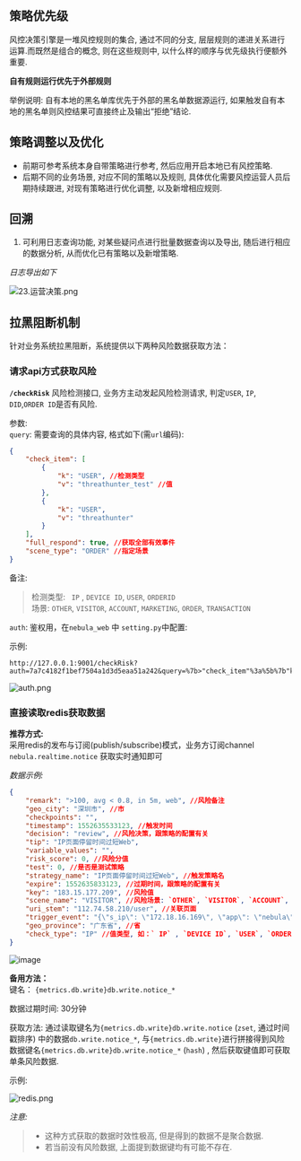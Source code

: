 ##  策略优先级

风控决策引擎是一堆风控规则的集合, 通过不同的分支, 层层规则的递进关系进行运算.而既然是组合的概念, 则在这些规则中, 以什么样的顺序与优先级执行便额外重要.

**自有规则运行优先于外部规则**

举例说明:
自有本地的黑名单库优先于外部的黑名单数据源运行, 如果触发自有本地的黑名单则风控结果可直接终止及输出“拒绝”结论.

##  策略调整以及优化

- 前期可参考系统本身自带策略进行参考, 然后应用开启本地已有风控策略.
- 后期不同的业务场景, 对应不同的策略以及规则, 具体优化需要风控运营人员后期持续跟进, 对现有策略进行优化调整, 以及新增相应规则.


##  回溯

1. 可利用日志查询功能, 对某些疑问点进行批量数据查询以及导出, 随后进行相应的数据分析, 从而优化已有策略以及新增策略.

*日志导出如下*

![23.运营决策.png](http://www.z4a.net/images/2018/11/28/23.png)


## 拉黑阻断机制

针对业务系统拉黑阻断，系统提供以下两种风险数据获取方法：

### 请求api方式获取风险

**`/checkRisk`** 风险检测接口, 业务方主动发起风险检测请求, 判定`USER`, `IP`, `DID`,`ORDER ID`是否有风险. 

参数:  
`query`:
需要查询的具体内容, 格式如下(需`url`编码): 

```json
{
	"check_item": [
		{
			"k": "USER", //检测类型
			"v": "threathunter_test" //值
		}, 
		{
			"k": "USER",
			"v": "threathunter"
		}
	],
	"full_respond": true, //获取全部有效事件
	"scene_type": "ORDER" //指定场景
}
```
备注: 
>   检测类型:   ` IP` , `DEVICE ID`, `USER`, `ORDERID`  
>   场景: `OTHER`, `VISITOR`, `ACCOUNT`, `MARKETING`, `ORDER`, `TRANSACTION`

`auth`: 
 鉴权用，在`nebula_web` 中 `setting.py`中配置: 

示例: 

```
http://127.0.0.1:9001/checkRisk?auth=7a7c4182f1bef7504a1d3d5eaa51a242&query=%7b>"check_item"%3a%5b%7b"k"%3a"USER"%2c"v"%3a"threathunter_test"%7d%2c%7b"k"%3a"USER"%2c"v"%3a"threathunter"%7d%5d%2c"full_respond"%3atrue%2c"scene_type"%3a"ORDER"%7d
```

![auth.png](http://www.z4a.net/images/2018/12/10/e990124abe12f054ceafdca6975a6179.png)

### 直接读取redis获取数据

**推荐方式:**   
采用redis的发布与订阅(publish/subscribe)模式，业务方订阅channel `nebula.realtime.notice`  获取实时通知即可

*数据示例:*
```json
{
	"remark": ">100, avg < 0.8, in 5m, web", //风险备注
	"geo_city": "深圳市", //市
	"checkpoints": "",
	"timestamp": 1552635533123, //触发时间
	"decision": "review", //风险决策，跟策略的配置有关
	"tip": "IP页面停留时间过短Web",
	"variable_values": "",
	"risk_score": 0, //风险分值
	"test": 0, //是否是测试策略
	"strategy_name": "IP页面停留时间过短Web", //触发策略名
	"expire": 1552635833123, //过期时间，跟策略的配置有关
	"key": "183.15.177.209", //风险值
	"scene_name": "VISITOR", //风险场景: `OTHER`, `VISITOR`, `ACCOUNT`, `MARKETING`, `ORDER`, `TRANSACTION` 
	"uri_stem": "112.74.58.210/user", //关联页面
	"trigger_event": "{\"s_ip\": \"172.18.16.169\", \"app\": \"nebula\", \"pid\": \"000000000000000000000000\", \"s_type\": \"text/html; charset=utf-8\", \"uri_stem\": \"112.74.58.210/user\", \"c_bytes\": 0, \"id\": \"5c8b568c12a3650017e176e4\", \"uid\": \"\", \"request_time\": 3, \"platform\": \"\", \"s_body\": \"\", \"sid\": \"\", \"s_port\": 9001, \"method\": \"GET\", \"status\": 200, \"is_static\": false, \"geo_city\": \"\深\圳\市\", \"c_body\": \"\", \"timestamp\": 1552635532701, \"geo_province\": \"\广\东\省\", \"host\": \"112.74.58.210\", \"referer\": \"\", \"c_ip\": \"183.15.177.209\", \"key\": \"183.15.177.209\", \"useragent\": \"python-requests/2.11.1\", \"c_port\": 18311, \"xforward\": \"\", \"c_type\": \"\", \"name\": \"HTTP_DYNAMIC\", \"did\": \"\", \"s_bytes\": 648, \"request_type\": \"\", \"value\": 1.0, \"cookie\": \"group_id=2|1:0|10:1540368603|8:group_id|4:Mg==|30789028a7e8399f5f5ef115fc050e1b3424df25b966755be7554e0048dd29a4; user_id=2|1:0|10:1540368603|7:user_id|4:Mg==|141555b29c711f95ddebea3987820fb90c30a48f506eae9f8cee9b334372ae79; user=attack_test; auth=2|1:0|10:1540368603|4:auth|44:NGJlZTQwMDI0NTExYjM2NDVkNjkzOTM1ZTJmMDllMWY=|34718dcbcac603ee1a38daaa0a05fbafc524873af0fafb0013077a53a28b2d4b\", \"page\": \"112.74.58.210/user\", \"uri_query\": \"\", \"referer_hit\": \"F\"}", //触发事件
	"geo_province": "广东省", //省
	"check_type": "IP" //值类型, 如：` IP` , `DEVICE ID`, `USER`, `ORDERID`
}
```

![image](https://user-images.githubusercontent.com/31437628/54415966-e9eee900-4738-11e9-86fa-7b0229242216.png)


**备用方法：**   
键名：
`{metrics.db.write}db.write.notice_*`

数据过期时间: 
30分钟

获取方法: 
通过读取键名为`{metrics.db.write}db.write.notice` (`zset`, 通过时间戳排序) 中的数据`db.write.notice_*`, 与`{metrics.db.write}`进行拼接得到风险数据键名`{metrics.db.write}db.write.notice_*` (`hash`) , 然后获取键值即可获取单条风险数据. 

示例: 

![redis.png](https://www.z4a.net/images/2019/01/21/redis.png)

*注意:*  
>
> - 这种方式获取的数据时效性极高, 但是得到的数据不是聚合数据.
> - 若当前没有风险数据, 上面提到数据键均有可能不存在. 
